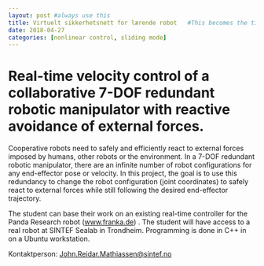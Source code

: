 ```yaml
---
layout: post #always use this
title: Virtuelt sikkerhetsnett for lærende robot   #This becomes the title of the page
date: 2018-04-27
categories: [nonlinear control, sliding mode]
---
```


# Real-time velocity control of a collaborative 7-DOF redundant robotic manipulator with reactive avoidance of external forces. #
 
Cooperative robots need to safely and efficiently react to external forces imposed by humans, other robots or the environment. In a 7-DOF redundant robotic manipulator, there are an infinite number of robot configurations for any end-effector pose or velocity. In this project, the goal is to use this redundancy to change the robot configuration (joint coordinates) to safely react to external forces while still following the desired end-effector trajectory.
 
The student can base their work on an existing real-time controller for the Panda Research robot (www.franka.de) . The student will have access to a real robot at SINTEF Sealab in Trondheim. Programming is done in C++ in on a Ubuntu workstation.

Kontaktperson: John.Reidar.Mathiassen@sintef.no
